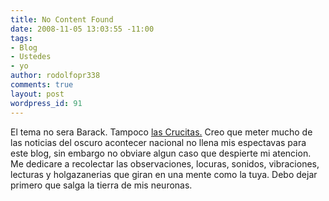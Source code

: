 ```yaml
---
title: No Content Found
date: 2008-11-05 13:03:55 -11:00
tags:
- Blog
- Ustedes
- yo
author: rodolfopr338
comments: true
layout: post
wordpress_id: 91
---
```


<!-- more -->
El tema no sera  Barack.
Tampoco [las Crucitas.](http://www.fusildechispas.com/2008/10/20/paz-con-la-naturaleza-otro-cuento-chino/)
Creo que meter mucho de las noticias del oscuro acontecer nacional no llena mis espectavas para este blog, sin embargo no obviare algun caso que despierte mi atencion.
Me dedicare a recolectar las observaciones, locuras, sonidos, vibraciones, lecturas y holgazanerias que giran en una mente como la tuya.
Debo dejar primero que salga la tierra de mis neuronas.




